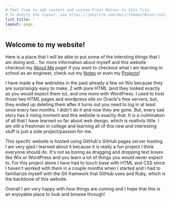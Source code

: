```yaml
---
# Feel free to add content and custom Front Matter to this file.
# To modify the layout, see https://jekyllrb.com/docs/themes/#overriding-theme-defaults
list_title: ' '
layout: page
---
```


<h2>Welcome to my website!</h2>

Here is a place that I will be able to put some of the intersting things that I am doing and... for more information about myself and this website checkout my <a href='https://nickgauth.github.io/pain/about/'>About Me</a> page! if you want to checkout what I am learning in school as an engineer, check out my <a href='https://nickgauth.github.io/pain/notes/'>Notes</a> or even my <a href='https://nickgauth.github.io/pain/projects'>Projects</a>!

I have made a few webisites in the past already a few on Wix because they are surprisingly easy to make, 2 with pure HTML (and they looked exactly as you would expect them to), and one more with WordPress. I used to host those two HTML pages and wordpress site on Oracle's free servers, but, they ended up deleting them after it turns out you need to log in at least once every two months. I didn't do it and now they are gone. But, every sad story has it rising moment and this website is exactly that. It is a culmination of all that I have learned so far about web design, which is realtivly little. I am still a freshman in college and learning all of this new and interesting stuff is just a side project/passion for me.

This specfic website is hosted using GitHub's GitHub pages server hosting. I am very glad I learned about it because it is really a fun project I think everyone should do. It's not as boring as dragging and dropping text boxes like Wix or WordPress and you learn a lot of things you would never expect to. For this project alone I have had to touch base with HTML and CSS since I haven't worked with them in a couple months when I started and I had to familiarize myself with the Git framwork that GitHub uses and Ruby, which is the backbone of this website.

Overall I am very happy with how things are coming and I hope that this is an enjoyable place to look and browse through!



